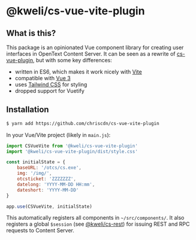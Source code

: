 # @kweli/cs-vue-vite-plugin

## What is this?

This package is an opinionated Vue component library for creating user interfaces in OpenText Content Server.  It can be seen as a rewrite of [cs-vue-plugin](https://github.com/chriscdn/cs-vue-plugin), but with some key differences:

- written in ES6, which makes it work nicely with [Vite](https://vitejs.dev/)
- compatible with [Vue 3](https://v3.vuejs.org/)
- uses [Tailwind CSS](https://tailwindcss.com/) for styling
- dropped support for Vuetify

## Installation

```bash
$ yarn add https://github.com/chriscdn/cs-vue-vite-plugin
```

In your Vue/Vite project (likely in `main.js`):

```js
import CSVueVite from '@kweli/cs-vue-vite-plugin'
import '@kweli/cs-vue-vite-plugin/dist/style.css'

const initialState = {
	baseURL: '/otcs/cs.exe',
	img: '/img/',
	otcsticket: 'ZZZZZZZ',
	datelong: 'YYYY-MM-DD HH:mm',
	dateshort: 'YYYY-MM-DD'
}

app.use(CSVueVite, initialState)
```

This automatically registers all components in `~/src/components/`.  It also registers a global `$session` (see [@kweli/cs-rest](https://github.com/chriscdn/cs-rest)) for issuing REST and RPC requests to Content Server.